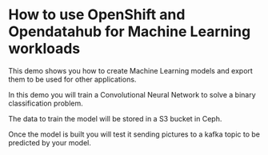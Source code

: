 # How to use OpenShift and Opendatahub for Machine Learning workloads

This demo shows you how to create Machine Learning models and export them to be used for other applications.

In this demo you will train a Convolutional Neural Network to solve a binary classification problem. 

The data to train the model will be stored in a S3 bucket in Ceph.

Once the model is built you will test it sending pictures to a kafka topic to be predicted by your model.
